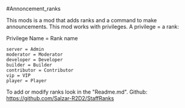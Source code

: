 #Annoncement_ranks

This mods is a mod that adds ranks and a command to make announcements. 
This mod works with privileges. A privilege = a rank:

Privilege Name = Rank name

    server = Admin
    moderator = Moderator
    developer = Developer
    builder = Builder
    contributor = Contributor
    vip = VIP
    player = Player

To add or modify ranks look in the "Readme.md". 
Github: https://github.com/Salzar-R2D2/StaffRanks
